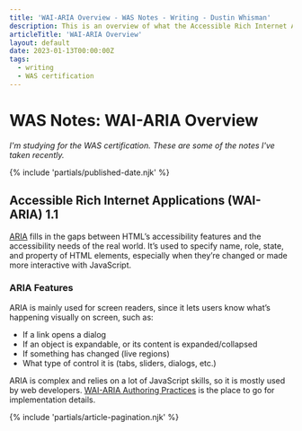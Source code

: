 ```yaml
---
title: 'WAI-ARIA Overview - WAS Notes - Writing - Dustin Whisman'
description: This is an overview of what the Accessible Rich Internet Applications are and what they're used for.
articleTitle: 'WAI-ARIA Overview'
layout: default
date: 2023-01-13T00:00:00Z
tags:
  - writing
  - WAS certification
---
```


# WAS Notes: WAI-ARIA Overview

_I'm studying for the WAS certification. These are some of the notes I've taken recently._

{% include 'partials/published-date.njk' %}

## Accessible Rich Internet Applications (WAI-ARIA) 1.1

[ARIA](https://www.w3.org/WAI/standards-guidelines/aria/) fills in the gaps between HTML’s accessibility features and the accessibility needs of the real world. It’s used to specify name, role, state, and property of HTML elements, especially when they’re changed or made more interactive with JavaScript.

### ARIA Features

ARIA is mainly used for screen readers, since it lets users know what’s happening visually on screen, such as:

- If a link opens a dialog
- If an object is expandable, or its content is expanded/collapsed
- If something has changed (live regions)
- What type of control it is (tabs, sliders, dialogs, etc.)

ARIA is complex and relies on a lot of JavaScript skills, so it is mostly used by web developers. [WAI-ARIA Authoring Practices](https://www.w3.org/WAI/ARIA/apg/) is the place to go for implementation details.

{% include 'partials/article-pagination.njk' %}
